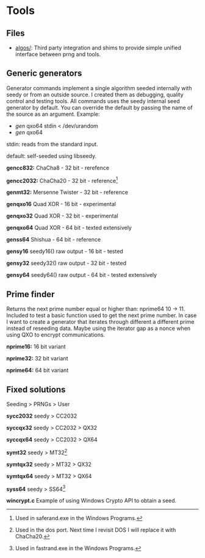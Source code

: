 # Tools

## Files

- [algos/](algos/): Third party integration and shims to provide simple unified interface between prng and tools.

## Generic generators

Generator commands implement a single algorithm seeded internally with seedy or from an outside source. I created them as debugging, quality control and testing tools. All commands uses the seedy internal seed generator by default. You can override the default by passing the name of the source as an argument. Example:

- _gen_ qxo64 stdin < /dev/urandom
- _gen_ qxo64 

stdin: reads from the standard input.

default: self-seeded using libseedy.

**gencc832:** ChaCha8 - 32 bit - rerefence

**gencc2032:** ChaCha20 - 32 bit - reference[^cc20]

**genmt32:** Mersenne Twister - 32 bit - reference

**genqxo16** Quad XOR - 16 bit - experimental

**genqxo32** Quad XOR - 32 bit - experimental

**genqxo64** Quad XOR - 64 bit - texted extensively

**genss64** Shishua - 64 bit - reference

**gensy16** seedy16() raw output - 16 bit - tested

**gensy32** seedy32() raw output - 32 bit - tested

**gensy64** seedy64() raw output - 64 bit - tested extensively

## Prime finder

Returns the next prime number equal or higher than: nprime64 10 -> 11. Included to test a basic function used to get the next prime number. In case I want to create a generator that iterates through different a different prime instead of reseeding data. Maybe using the iterator gap as a nonce when using QXO to encrypt communications.

**nprime16:** 16 bit variant 

**nprime32:** 32 bit variant 

**nprime64:** 64 bit variant 

## Fixed solutions

Seeding > PRNGs > User

**sycc2032** seedy > CC2032

**syccqx32** seedy > CC2032 > QX32

**syccqx64** seedy > CC2032 > QX64

**symt32** seedy > MT32[^mt32]

**symtqx32** seedy > MT32 > QX32

**symtqx64** seedy > MT32 > QX64

**syss64** seedy > SS64[^ss64]

**wincrypt.c** Example of using Windows Crypto API to obtain a seed.

[^cc20]: Used in saferand.exe in the Windows Programs.

[^ss64]: Used in fastrand.exe in the Windows Programs.

[^mt32]: Used in the dos port. Next time I revisit DOS I will replace it with ChaCha20.
